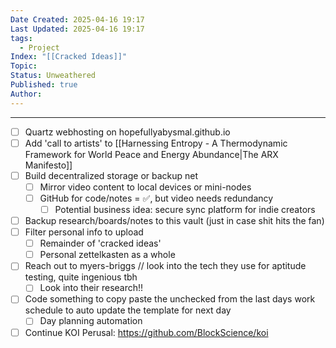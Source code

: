 ```yaml
---
Date Created: 2025-04-16 19:17
Last Updated: 2025-04-16 19:17
tags:
  - Project
Index: "[[Cracked Ideas]]"
Topic: 
Status: Unweathered
Published: true
Author:
---
```

---
- [ ] Quartz webhosting on hopefullyabysmal.github.io
- [ ] Add 'call to artists' to [[Harnessing Entropy - A Thermodynamic Framework for World Peace and Energy Abundance|The ARX Manifesto]]
- [ ] Build decentralized storage or backup net  
	- [ ] Mirror video content to local devices or mini-nodes  
	- [ ] GitHub for code/notes = ✅, but video needs redundancy  
		- [ ] Potential business idea: secure sync platform for indie creators
- [ ] Backup research/boards/notes to this vault (just in case shit hits the fan)
- [ ] Filter personal info to upload
	- [ ] Remainder of 'cracked ideas'
	- [ ] Personal zettelkasten as a whole
- [ ] Reach out to myers-briggs // look into the tech they use for aptitude testing, quite ingenious tbh
	- [ ] Look into their research!!
- [ ] Code something to copy paste the unchecked from the last days work schedule to auto update the template for next day
	- [ ] Day planning automation
- [ ] Continue KOI Perusal: https://github.com/BlockScience/koi
